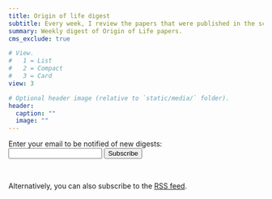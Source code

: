 ```yaml
---
title: Origin of life digest
subtitle: Every week, I review the papers that were published in the scientific literature and post the ones related to research on the origin of life here.
summary: Weekly digest of Origin of Life papers.
cms_exclude: true

# View.
#   1 = List
#   2 = Compact
#   3 = Card
view: 3

# Optional header image (relative to `static/media/` folder).
header:
  caption: ""
  image: ""
---
```


<form
  action="https://buttondown.email/api/emails/embed-subscribe/ooldigest"
  method="post"
  target="popupwindow"
  onsubmit="window.open('https://buttondown.email/ooldigest', 'popupwindow')"
  class="embeddable-buttondown-form"
>
  <label for="bd-email">Enter your email to be notified of new digests:</label><br>
  <input type="email" name="email" id="bd-email" />
  <input type="submit" value="Subscribe" />
</form>

<br>

Alternatively, you can also subscribe to the [RSS feed](index.xml).

